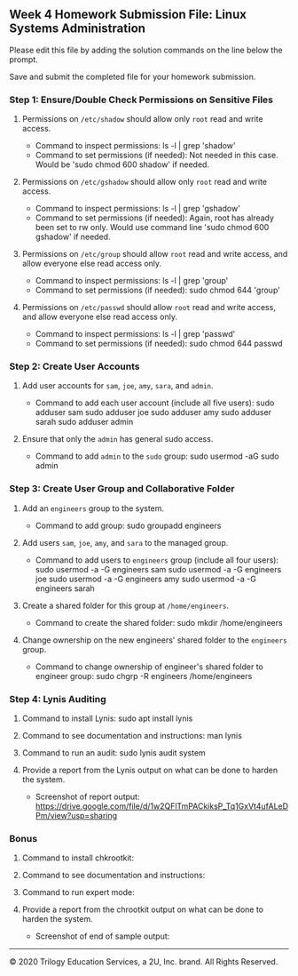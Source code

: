 ## Week 4 Homework Submission File: Linux Systems Administration

Please edit this file by adding the solution commands on the line below the prompt.

Save and submit the completed file for your homework submission.


### Step 1: Ensure/Double Check Permissions on Sensitive Files

1. Permissions on `/etc/shadow` should allow only `root` read and write access.

    - Command to inspect permissions:
ls -l | grep 'shadow'
    - Command to set permissions (if needed):
Not needed in this case. Would be 'sudo chmod 600 shadow' if needed.
2. Permissions on `/etc/gshadow` should allow only `root` read and write access.

    - Command to inspect permissions:
ls -l | grep 'gshadow'
    - Command to set permissions (if needed):
Again, root has already been set to rw only. Would use command line 'sudo chmod 600 gshadow' if needed.
3. Permissions on `/etc/group` should allow `root` read and write access, and allow everyone else read access only.

    - Command to inspect permissions:
ls -l | grep 'group'
    - Command to set permissions (if needed):
sudo chmod 644 'group'
4. Permissions on `/etc/passwd` should allow `root` read and write access, and allow everyone else read access only.

    - Command to inspect permissions:
ls -l | grep 'passwd'
    - Command to set permissions (if needed):
sudo chmod 644 passwd
### Step 2: Create User Accounts

1. Add user accounts for `sam`, `joe`, `amy`, `sara`, and `admin`.

    - Command to add each user account (include all five users):
sudo adduser sam 
sudo adduser joe
sudo adduser amy
sudo adduser sarah
sudo adduser admin
2. Ensure that only the `admin` has general sudo access.

    - Command to add `admin` to the `sudo` group:
sudo usermod -aG sudo admin
### Step 3: Create User Group and Collaborative Folder

1. Add an `engineers` group to the system.

    - Command to add group:
sudo groupadd engineers
2. Add users `sam`, `joe`, `amy`, and `sara` to the managed group.

    - Command to add users to `engineers` group (include all four users):
sudo usermod -a -G engineers sam
sudo usermod -a -G engineers joe
sudo usermod -a -G engineers amy
sudo usermod -a -G engineers sarah
3. Create a shared folder for this group at `/home/engineers`.

    - Command to create the shared folder:
sudo mkdir /home/engineers 
4. Change ownership on the new engineers' shared folder to the `engineers` group.

    - Command to change ownership of engineer's shared folder to engineer group:
sudo chgrp -R engineers /home/engineers
### Step 4: Lynis Auditing

1. Command to install Lynis:
sudo apt install lynis
2. Command to see documentation and instructions:
man lynis
3. Command to run an audit:
sudo lynis audit system
4. Provide a report from the Lynis output on what can be done to harden the system.

    - Screenshot of report output:
https://drive.google.com/file/d/1w2QFlTmPACkiksP_Tq1GxVt4ufALeDPm/view?usp=sharing


### Bonus
1. Command to install chkrootkit:

2. Command to see documentation and instructions:

3. Command to run expert mode:

4. Provide a report from the chrootkit output on what can be done to harden the system.
    - Screenshot of end of sample output:

---
© 2020 Trilogy Education Services, a 2U, Inc. brand. All Rights Reserved.
